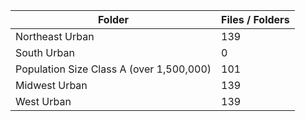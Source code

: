 | Folder                                   |   Files / Folders |
|------------------------------------------|-------------------|
| Northeast Urban                          |               139 |
| South Urban                              |                 0 |
| Population Size Class A (over 1,500,000) |               101 |
| Midwest Urban                            |               139 |
| West Urban                               |               139 |